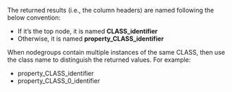 The returned results (i.e., the column headers) are named following the below convention:
- If it’s the top node, it is named <b> CLASS_identifier </b>
- Otherwise, it is named <b> property_CLASS_identifier </b>

When nodegroups contain multiple instances of the same CLASS, then use the class name to distinguish the returned values. For example:
- property_CLASS_identifier
- property_CLASS_0_identifier